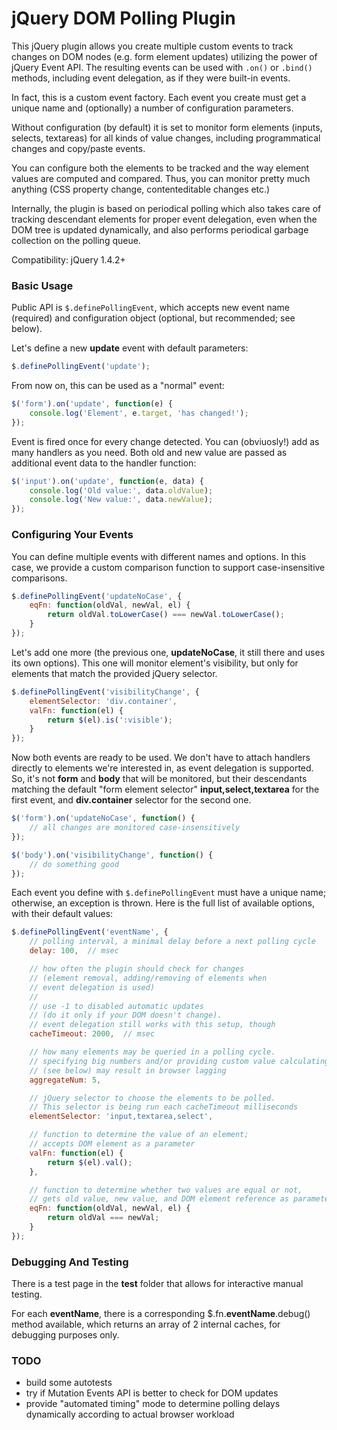 jQuery DOM Polling Plugin
=====================

This jQuery plugin allows you create multiple custom events to track changes on DOM nodes (e.g. form element updates) utilizing the power of jQuery Event API.
The resulting events can be used with `.on()` or `.bind()` methods, including event delegation, as if they were built-in events.

In fact, this is a custom event factory.
Each event you create must get a unique name and (optionally) a number of configuration parameters.

Without configuration (by default) it is set to monitor form elements (inputs, selects, textareas) for all kinds of value changes,
including programmatical changes and copy/paste events.

You can configure both the elements to be tracked and the way element values are computed and compared.
Thus, you can monitor pretty much anything (CSS property change, contenteditable changes etc.)

Internally, the plugin is based on periodical polling which also takes care of tracking descendant elements for proper
event delegation, even when the DOM tree is updated dynamically, and also performs periodical garbage collection on the polling queue.

Compatibility: jQuery 1.4.2+

### Basic Usage

Public API is `$.definePollingEvent`, which accepts new event name (required) and configuration object (optional, but recommended; see below).

Let's define a new **update** event with default parameters:
```javascript
$.definePollingEvent('update');
```

From now on, this can be used as a "normal" event:
```javascript
$('form').on('update', function(e) {
    console.log('Element', e.target, 'has changed!');
});
```

Event is fired once for every change detected. You can (obviuosly!) add as many handlers as you need.
Both old and new value are passed as additional event data to the handler function:
```javascript
$('input').on('update', function(e, data) {
    console.log('Old value:', data.oldValue);
    console.log('New value:', data.newValue);
});
```

### Configuring Your Events

You can define multiple events with different names and options.
In this case, we provide a custom comparison function to support case-insensitive comparisons.
```javascript
$.definePollingEvent('updateNoCase', {
    eqFn: function(oldVal, newVal, el) {
        return oldVal.toLowerCase() === newVal.toLowerCase();
    }
});
```

Let's add one more (the previous one, **updateNoCase**, it still there and uses its own options).
This one will monitor element's visibility, but only for elements that match the provided jQuery selector.
```javascript
$.definePollingEvent('visibilityChange', {
    elementSelector: 'div.container',
    valFn: function(el) {
        return $(el).is(':visible');
    }
});
```

Now both events are ready to be used.
We don't have to attach handlers directly to elements we're interested in, as event delegation is supported.
So, it's not **form** and **body** that will be monitored, but their descendants matching the default
"form element selector" **input,select,textarea** for the first event, and **div.container** selector for the second one.
```javascript
$('form').on('updateNoCase', function() {
    // all changes are monitored case-insensitively
});

$('body').on('visibilityChange', function() {
    // do something good
});
```

Each event you define with `$.definePollingEvent` must have a unique name; otherwise, an exception is thrown.
Here is the full list of available options, with their default values:

```javascript
$.definePollingEvent('eventName', {
    // polling interval, a minimal delay before a next polling cycle
    delay: 100,  // msec

    // how often the plugin should check for changes
    // (element removal, adding/removing of elements when
    // event delegation is used)
    //
    // use -1 to disabled automatic updates
    // (do it only if your DOM doesn't change).
    // event delegation still works with this setup, though
    cacheTimeout: 2000,  // msec

    // how many elements may be queried in a polling cycle.
    // specifying big numbers and/or providing custom value calculating functions
    // (see below) may result in browser lagging
    aggregateNum: 5,

    // jQuery selector to choose the elements to be polled.
    // This selector is being run each cacheTimeout milliseconds
    elementSelector: 'input,textarea,select',

    // function to determine the value of an element;
    // accepts DOM element as a parameter
    valFn: function(el) {
        return $(el).val();
    },

    // function to determine whether two values are equal or not,
    // gets old value, new value, and DOM element reference as parameters
    eqFn: function(oldVal, newVal, el) {
        return oldVal === newVal;
    }
});
```

### Debugging And Testing
There is a test page in the **test** folder that allows for interactive manual testing.

For each **eventName**, there is a corresponding $.fn.**eventName**.debug() method available, which returns
an array of 2 internal caches, for debugging purposes only.

### TODO
  - build some autotests
  - try if Mutation Events API is better to check for DOM updates
  - provide "automated timing" mode to determine polling delays dynamically according to actual browser workload
